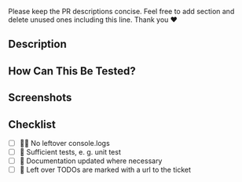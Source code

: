 Please keep the PR descriptions concise. Feel free to add section and delete unused ones including this line. Thank you ❤️

## Description

<!-- Provide a concise description of your changes -->

## How Can This Be Tested?

<!-- Describe how the changes can be tested -->

## Screenshots

<!-- Add any screenshots, if applicable -->

## Checklist

- [ ] 🙅‍♀️ No leftover console.logs
- [ ] 🦾 Sufficient tests, e. g. unit test
- [ ] 🫶 Documentation updated where necessary
- [ ] 🧠 Left over TODOs are marked with a url to the ticket
